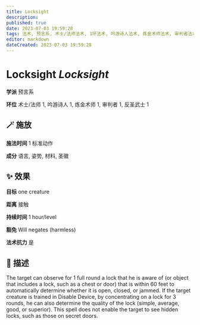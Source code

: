 ```yaml
---
title: Locksight
description: 
published: true
date: 2023-07-03 19:59:28
tags: 法术, 预言系, 术士/法师法术, 1环法术, 吟游诗人法术, 炼金术师法术, 审判者法术, 反圣武士法术
editor: markdown
dateCreated: 2023-07-03 19:59:28
---
```


# **Locksight** *Locksight*

**学派** 预言系 

**环位** 术士/法师 1, 吟游诗人 1, 炼金术师 1, 审判者 1, 反圣武士 1

## 🪄 施放

**施法时间** 1 标准动作

**成分** 语言, 姿势, 材料, 圣徽

## ✨ 效果 

**目标** one creature 

**距离** 接触  

**持续时间** 1 hour/level 

**豁免** Will negates (harmless)

**法术抗力** 是

## 📖 描述

The target can observe for 1 full round a lock that he is aware of (or object that includes a lock, such as a chest or door) that is within 60 feet to automatically determine whether it is open, closed, or jammed. If the target creature is trained in Disable Device, by concentrating on a lock for 3 rounds, he can also determine the quality of the lock (simple, average, good, or superior). This spell does not enable the target to see hidden locks, such as those on secret doors.
    